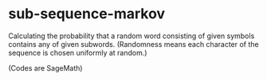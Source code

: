 # sub-sequence-markov

Calculating the probability that a random word consisting of given symbols contains any of given subwords. (Randomness means each character of the sequence is chosen uniformly at random.)

(Codes are SageMath)
